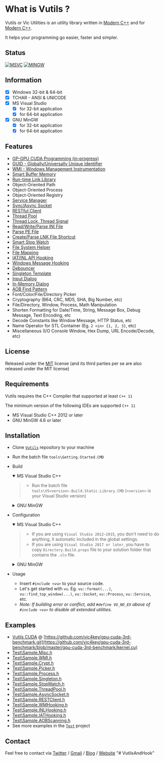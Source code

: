 # What is Vutils ?

Vutils or Vic Utilities is an utility library written in [Modern C++](http://modernescpp.com/index.php/what-is-modern-c) and for [Modern C++](http://modernescpp.com/index.php/what-is-modern-c).

It helps your programming go easier, faster and simpler.

## Status

[![MSVC](https://github.com/vic4key/Vutils/actions/workflows/msvc.yml/badge.svg?branch=master)](https://github.com/vic4key/Vutils/actions/workflows/msvc.yml)
[![MINGW](https://github.com/vic4key/Vutils/actions/workflows/mingw.yml/badge.svg?branch=master)](https://github.com/vic4key/Vutils/actions/workflows/mingw.yml)

## Information

- [x] Windows 32-bit & 64-bit
- [x] TCHAR - ANSI & UNICODE
- [x] MS Visual Studio
  - [x] for 32-bit application
  - [x] for 64-bit application
- [x] GNU MinGW
  - [x] for 32-bit application
  - [x] for 64-bit application

## Features
* [GP-GPU CUDA Programming (in-progress)](<https://developer.nvidia.com/blog/even-easier-introduction-cuda/#exercises>)
* [GUID - Globally/Universally Unique Identifier](<https://en.wikipedia.org/wiki/Universally_unique_identifier>)
* [WMI - Windows Management Instrumentation](<https://docs.microsoft.com/en-us/windows/win32/wmisdk/wmi-start-page>)
* [Smart Buffer Memory](<https://www.google.com/search?q=buffer+class>)
* [Run-time Link Library](<https://docs.microsoft.com/en-us/windows/win32/dlls/using-run-time-dynamic-linking>)
* Object-Oriented Path
* Object-Oriented Process
* Object-Oriented Registry
* [Service Manager](<https://docs.microsoft.com/en-us/windows-hardware/drivers/gettingstarted/what-is-a-driver->)
* [Sync/Async Socket](<https://docs.plm.automation.siemens.com/content/pl4x/18.1/T4EA/en_US/Teamcenter_Gateway-Technical_Connectivity_Guide/synchronous_vs_asynchronous.html>)
* [RESTful Client](<https://en.wikipedia.org/wiki/Representational_state_transfer>)
* [Thread Pool](<https://en.wikipedia.org/wiki/Thread_pool>)
* [Thread Lock, Thread Signal](<https://web.stanford.edu/~ouster/cgi-bin/cs140-spring14/lecture.php?topic=locks>)
* [Read/Write/Parse INI File](<https://en.wikipedia.org/wiki/INI_file>)
* [Parse PE File](<https://en.wikipedia.org/wiki/Portable_Executable>)
* [Create/Parse LNK File Shortcut](<https://en.wikipedia.org/wiki/Shortcut_(computing)#Microsoft_Windows>)
* [Smart Stop Watch](<https://www.google.com/search?q=stopwatch+execution+time>)
* [File System Helper](<https://en.wikipedia.org/wiki/File_system>)
* [File Mapping](<https://docs.microsoft.com/en-us/windows/win32/memory/file-mapping>)
* [IAT/INL API Hooking](<https://en.wikipedia.org/wiki/Hooking>)
* [Windows Message Hooking](<https://docs.microsoft.com/en-us/windows/win32/winmsg/hooks>)
* [Debouncer](<https://www.educative.io/edpresso/how-to-use-the-debounce-function-in-javascript>)
* [Singleton Template](<https://en.wikipedia.org/wiki/Singleton_pattern>)
* [Input Dialog](<https://www.google.com/search?q=input+dialog&source=lnms&tbm=isch>)
* [In-Memory Dialog](<https://docs.microsoft.com/en-us/cpp/mfc/using-a-dialog-template-in-memory>)
* [AOB Find Pattern](<https://wiki.cheatengine.org/index.php?title=Tutorials:AOBs>)
* Font/Color/File/Directory Picker
* Cryptography (B64, CRC, MD5, SHA, Big Number, etc)
* File/Directory, Window, Process, Math Manipulation
* Shorten Formatting for Date/Time, String, Message Box, Debug Message, Text Encoding, etc
* Decode Constants like Window Message, HTTP Status, etc
* Name Operator for STL Container (Eg. `2 <in> {1, 2, 3}`, etc)
* Miscellaneous (I/O Console Window, Hex Dump, URL Encode/Decode, etc)

## License

Released under the [MIT](LICENSE.md) license (and its third parties per se are also released under the MIT license)

## Requirements

Vutils requires the C++ Compiler that supported at least `C++ 11`

The minimum version of the following IDEs are supported `C++ 11`

* MS Visual Studio C++ 2012 or later
* GNU MinGW 4.6 or later

## Installation

* Clone [`Vutils`](<https://github.com/vic4key/Vutils.git>) repository to your machine

* Run the batch file `tools\Getting.Started.CMD`

* Build

  <details open>
  <summary>MS Visual Studio C++</summary>

    >* Run the batch file `tools\VS<version>.Build.Static.Library.CMD` (`<version>` is your Visual Studio version)
  </details>

  <details>
  <summary>GNU MinGW</summary>

    >* Run the batch file `tools\MinGW.Build.Static.Library.CMD`
  </details>

* Configuration

  <details open>
  <summary>MS Visual Studio C++</summary>

    >* If you are using `Visual Studio 2012~2015`, you don't need to do anything, it automatic included in the global settings.
    >* If you are using `Visual Studio 2017 or later`, you have to copy `Directory.Build.props` file to your solution folder that contains the `.sln` file.
  </details>

  <details>
  <summary>GNU MinGW</summary>

    >* Include : You don't need to do anything, automatic included in the global settings.
    >* Library : `-lVutils` `-lgdi32 -lole32 -lcomdlg32`
    >   * If `SOCKET` enabled, insert option `-DVU_INET_ENABLED -lws2_32 -lwinhttp`
    >   * If `GUID` enabled, insert option `-DVU_GUID_ENABLED -lrpcrt4`
    >   * If `WMI` enabled, insert option `-DVU_WMI_ENABLED -loleaut32 -lwbemuuid`
  </details>

* Usage
  * Insert `#include <vu>` to your source code.
  * Let's get started with `vu`. Eg. `vu::format(...)`, `vu::find_top_window(...)`, `vu::Socket`, `vu::Process`, `vu::Service`, etc.
  * *Note: If building error or conflict, add `#define VU_NO_EX` above of `#include <vu>` to disable all extended utilities.*

## Examples

* [Vutils CUDA](https://github.com/vic4key/Vutils/blob/master/include/Vutils_CUDA.h) @ [https://github.com/vic4key/gpu-cuda-3rd-benchmark.git](https://github.com/vic4key/gpu-cuda-3rd-benchmark/blob/master/gpu-cuda-3rd-benchmark/kernel.cu)
* [Test\Sample.Misc.h](Test/Sample.Misc.h)
* [Test\Sample.WMI.h](Test/Sample.WMI.h)
* [Test\Sample.Crypt.h](Test/Sample.Crypt.h)
* [Test\Sample.Picker.h](Test/Sample.Picker.h)
* [Test\Sample.Process.h](Test/Sample.Process.h)
* [Test\Sample.Singleton.h](Test/Sample.Singleton.h)
* [Test\Sample.StopWatch.h](Test/Sample.StopWatch.h)
* [Test\Sample.ThreadPool.h](Test/Sample.ThreadPool.h)
* [Test\Sample.AsyncSocket.h](https://github.com/vic4key/async-socket-example)
* [Test\Sample.RESTClient.h](Test/Sample.RESTClient.h)
* [Test\Sample.WMHooking.h](Test/Sample.WMHooking.h)
* [Test\Sample.INLHooking.h](Test/Sample.INLHooking.h)
* [Test\Sample.IATHooking.h](Test/Sample.IATHooking.h)
* [Test\Sample.AOBScanning.h](Test/Sample.AOBScanning.h)
* See more examples in the [`Test`](Test/) project

## Contact

Feel free to contact via [Twitter](https://twitter.com/vic4key) / [Gmail](mailto:vic4key@gmail.com) / [Blog](https://blog.vic.onl/) / [Website](https://vic.onl/)
"# VutilsAndHook" 
